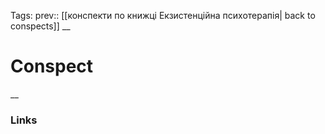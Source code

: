 Tags: prev:: [[конспекти по книжці Екзистенційна психотерапія| back to conspects]]
__
# Conspect


__
### Links
